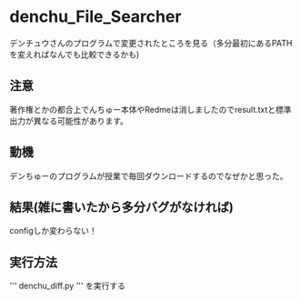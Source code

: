 # denchu_File_Searcher
 デンチュウさんのプログラムで変更されたところを見る（多分最初にあるPATHを変えればなんでも比較できるかも)

## 注意
著作権とかの都合上でんちゅー本体やRedmeは消しましたのでresult.txtと標準出力が異なる可能性があります。

## 動機
デンちゅーのプログラムが授業で毎回ダウンロードするのでなぜかと思った。

## 結果(雑に書いたから多分バグがなければ)
configしか変わらない！

## 実行方法
'''
denchu_diff.py
'''
を実行する
